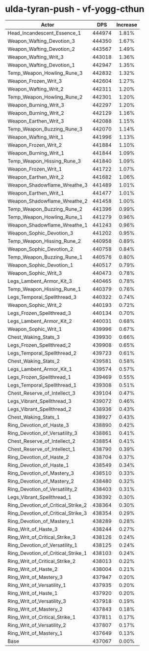 # ulda-tyran-push - vf-yogg-cthun
| Actor | DPS | Increase |
|---|:---:|:---:|
|Head_Incandescent_Essence_1|444974|1.81%|
|Weapon_Wafting_Devotion_3|444350|1.67%|
|Weapon_Wafting_Devotion_2|443567|1.49%|
|Weapon_Wafting_Writ_3|443018|1.36%|
|Weapon_Wafting_Devotion_1|442947|1.35%|
|Temp_Weapon_Howling_Rune_3|442832|1.32%|
|Weapon_Frozen_Writ_3|442604|1.27%|
|Weapon_Wafting_Writ_2|442311|1.20%|
|Temp_Weapon_Howling_Rune_2|442301|1.20%|
|Weapon_Burning_Writ_3|442297|1.20%|
|Weapon_Burning_Writ_2|442129|1.16%|
|Weapon_Earthen_Writ_3|442088|1.15%|
|Temp_Weapon_Buzzing_Rune_3|442070|1.14%|
|Weapon_Wafting_Writ_1|441996|1.13%|
|Weapon_Frozen_Writ_2|441884|1.10%|
|Weapon_Burning_Writ_1|441844|1.09%|
|Temp_Weapon_Hissing_Rune_3|441840|1.09%|
|Weapon_Frozen_Writ_1|441722|1.07%|
|Weapon_Earthen_Writ_2|441682|1.06%|
|Weapon_Shadowflame_Wreathe_3|441489|1.01%|
|Weapon_Earthen_Writ_1|441477|1.01%|
|Weapon_Shadowflame_Wreathe_2|441458|1.00%|
|Temp_Weapon_Buzzing_Rune_2|441396|0.99%|
|Temp_Weapon_Howling_Rune_1|441279|0.96%|
|Weapon_Shadowflame_Wreathe_1|441243|0.96%|
|Weapon_Sophic_Devotion_3|441202|0.95%|
|Temp_Weapon_Hissing_Rune_2|440958|0.89%|
|Weapon_Sophic_Devotion_2|440758|0.84%|
|Temp_Weapon_Buzzing_Rune_1|440576|0.80%|
|Weapon_Sophic_Devotion_1|440517|0.79%|
|Weapon_Sophic_Writ_3|440473|0.78%|
|Legs_Lambent_Armor_Kit_3|440465|0.78%|
|Temp_Weapon_Hissing_Rune_1|440379|0.76%|
|Legs_Temporal_Spellthread_3|440322|0.74%|
|Weapon_Sophic_Writ_2|440193|0.72%|
|Legs_Frozen_Spellthread_3|440134|0.70%|
|Legs_Lambent_Armor_Kit_2|440031|0.68%|
|Weapon_Sophic_Writ_1|439996|0.67%|
|Chest_Waking_Stats_3|439930|0.66%|
|Legs_Frozen_Spellthread_2|439908|0.65%|
|Legs_Temporal_Spellthread_2|439723|0.61%|
|Chest_Waking_Stats_2|439581|0.58%|
|Legs_Lambent_Armor_Kit_1|439574|0.57%|
|Legs_Frozen_Spellthread_1|439469|0.55%|
|Legs_Temporal_Spellthread_1|439308|0.51%|
|Chest_Reserve_of_Intellect_3|439104|0.47%|
|Legs_Vibrant_Spellthread_3|439072|0.46%|
|Legs_Vibrant_Spellthread_2|438936|0.43%|
|Chest_Waking_Stats_1|438927|0.43%|
|Ring_Devotion_of_Haste_3|438890|0.42%|
|Ring_Devotion_of_Versatility_3|438861|0.41%|
|Chest_Reserve_of_Intellect_2|438854|0.41%|
|Chest_Reserve_of_Intellect_1|438790|0.39%|
|Ring_Devotion_of_Haste_2|438704|0.37%|
|Ring_Devotion_of_Haste_1|438549|0.34%|
|Ring_Devotion_of_Mastery_3|438510|0.33%|
|Ring_Devotion_of_Mastery_2|438480|0.32%|
|Ring_Devotion_of_Versatility_2|438403|0.31%|
|Legs_Vibrant_Spellthread_1|438392|0.30%|
|Ring_Devotion_of_Critical_Strike_2|438364|0.30%|
|Ring_Devotion_of_Critical_Strike_3|438354|0.29%|
|Ring_Devotion_of_Mastery_1|438289|0.28%|
|Ring_Writ_of_Haste_3|438244|0.27%|
|Ring_Writ_of_Critical_Strike_3|438126|0.24%|
|Ring_Devotion_of_Versatility_1|438125|0.24%|
|Ring_Devotion_of_Critical_Strike_1|438103|0.24%|
|Ring_Writ_of_Critical_Strike_2|438013|0.22%|
|Ring_Writ_of_Haste_2|438004|0.21%|
|Ring_Writ_of_Mastery_3|437947|0.20%|
|Ring_Writ_of_Versatility_1|437935|0.20%|
|Ring_Writ_of_Haste_1|437920|0.20%|
|Ring_Writ_of_Versatility_3|437918|0.19%|
|Ring_Writ_of_Mastery_2|437843|0.18%|
|Ring_Writ_of_Critical_Strike_1|437811|0.17%|
|Ring_Writ_of_Versatility_2|437807|0.17%|
|Ring_Writ_of_Mastery_1|437649|0.13%|
|Base|437067|0.00%|
